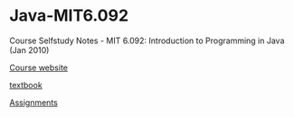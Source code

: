 # Java-MIT6.092
Course Selfstudy Notes - MIT 6.092: Introduction to Programming in Java (Jan 2010)

[Course website](https://ocw.mit.edu/courses/6-092-introduction-to-programming-in-java-january-iap-2010/pages/syllabus/)

[textbook](https://greenteapress.com/wp/think-java/)

[Assignments](https://ocw.mit.edu/courses/6-092-introduction-to-programming-in-java-january-iap-2010/pages/assignments/)
